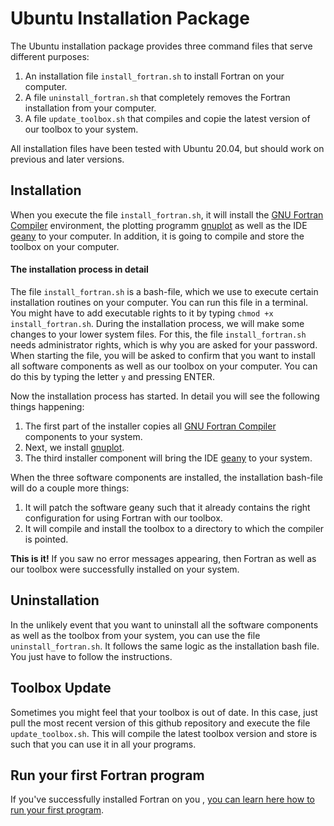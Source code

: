 # Ubuntu Installation Package

The Ubuntu installation package provides three command files that serve different purposes:

1. An installation file `install_fortran.sh` to install Fortran on your computer.
2. A file `uninstall_fortran.sh` that completely removes the Fortran installation from your computer.
3. A file `update_toolbox.sh` that compiles and copie the latest version of our toolbox to your system.

All installation files have been tested with Ubuntu 20.04, but should work on previous and later versions.


## Installation

When you execute the file `install_fortran.sh`, it will install the [GNU Fortran Compiler](https://gcc.gnu.org/fortran/) environment, the plotting programm [gnuplot](http://gnuplot.info/) as well as the IDE [geany](https://www.geany.org/) to your computer. In addition, it is going to compile and store the toolbox on your computer.


#### The installation process in detail

The file `install_fortran.sh` is a bash-file, which we use to execute certain installation routines on your computer. You can run this file in a terminal. You might have to add executable rights to it by typing `chmod +x install_fortran.sh`. During the installation process, we will make some changes to your lower system files. For this, the file `install_fortran.sh` needs administrator rights, which is why you are asked for your password. When starting the file, you will be asked to confirm that you want to install all software components as well as our toolbox on your computer. You can do this by typing the letter `y` and pressing ENTER.

Now the installation process has started. In detail you will see the following things happening:

1. The first part of the installer copies all [GNU Fortran Compiler](https://gcc.gnu.org/fortran/) components to your system.
2. Next, we install [gnuplot](http://gnuplot.info/).
3. The third installer component will bring the IDE [geany](https://www.geany.org/) to your system.

When the three software components are installed, the installation bash-file will do a couple more things:

1. It will patch the software geany such that it already contains the right configuration for using Fortran with our toolbox.
2. It will compile and install the toolbox to a directory to which the compiler is pointed.

**This is it!** If you saw no error messages appearing, then Fortran as well as our toolbox were successfully installed on your system.


## Uninstallation

In the unlikely event that you want to uninstall all the software components as well as the toolbox from your system, you can use the file `uninstall_fortran.sh`. It follows the same logic as the installation bash file. You just have to follow the instructions.


## Toolbox Update

Sometimes you might feel that your toolbox is out of date. In this case, just pull the most recent version of this github repository and execute the file `update_toolbox.sh`. This will compile the latest toolbox version and store is such that you can use it in all your programs.


## Run your first Fortran program

If you've successfully installed Fortran on you , [you can learn here how to run your first program](https://www.ce-fortran.com/run-program-lin/).
